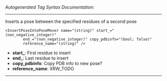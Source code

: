 _Autogenerated Tag Syntax Documentation:_

---
Inserts a pose between the specified residues of a second pose

```
<InsertPoseIntoPoseMover name="(string)" start_="(non_negative_integer)"
        end_="(non_negative_integer)" copy_pdbinfo="(bool; false)"
        reference_name="(string)" />
```

-   **start_**: First residue to insert
-   **end_**: Last residue to insert
-   **copy_pdbinfo**: Copy PDB info to new pose?
-   **reference_name**: XRW_TODO

---
